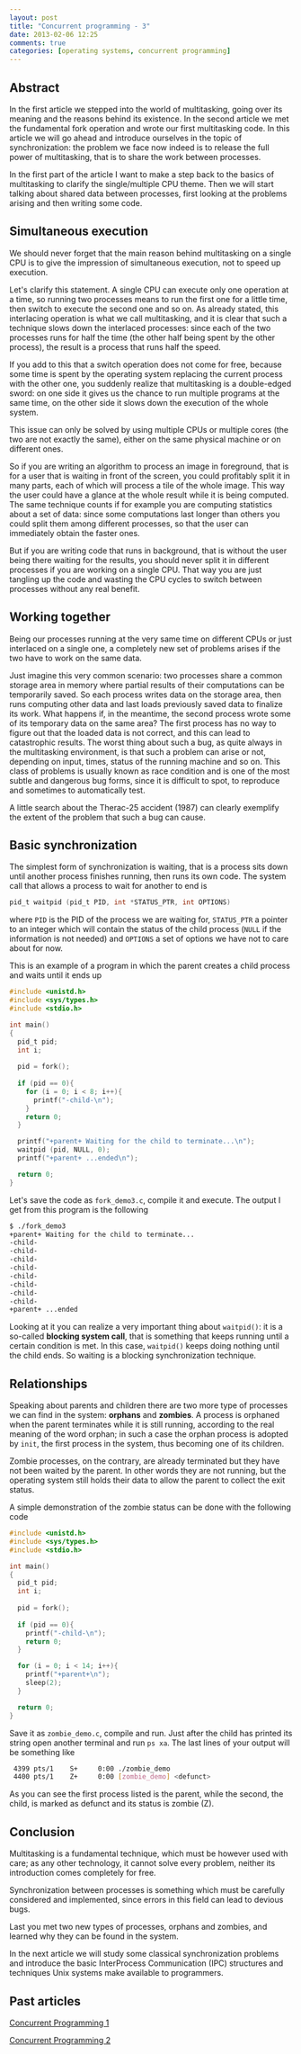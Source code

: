 ```yaml
---
layout: post
title: "Concurrent programming - 3"
date: 2013-02-06 12:25
comments: true
categories: [operating systems, concurrent programming]
---
```


## Abstract

In the first article we stepped into the world of multitasking, going over its meaning and the reasons behind its existence. In the second article we met the fundamental fork operation and wrote our first multitasking code. In this article we will go ahead and introduce ourselves in the topic of synchronization: the problem we face now indeed is to release the full power of multitasking, that is to share the work between processes.

In the first part of the article I want to make a step back to the basics of multitasking to clarify the single/multiple CPU theme. Then we will start talking about shared data between processes, first looking at the problems arising and then writing some code.
<!--more-->

## Simultaneous execution

We should never forget that the main reason behind multitasking on a single CPU is to give the impression of simultaneous execution, not to speed up execution.

Let's clarify this statement. A single CPU can execute only one operation at a time, so running two processes means to run the first one for a little time, then switch to execute the second one and so on. As already stated, this interlacing operation is what we call multitasking, and it is clear that such a technique slows down the interlaced processes: since each of the two processes runs for half the time (the other half being spent by the other process), the result is a process that runs half the speed.

If you add to this that a switch operation does not come for free, because some time is spent by the operating system replacing the current process with the other one, you suddenly realize that multitasking is a double-edged sword: on one side it gives us the chance to run multiple programs at the same time, on the other side it slows down the execution of the whole system.

This issue can only be solved by using multiple CPUs or multiple cores (the two are not exactly the same), either on the same physical machine or on different ones.

So if you are writing an algorithm to process an image in foreground, that is for a user that is waiting in front of the screen, you could profitably split it in many parts, each of which will process a tile of the whole image. This way the user could have a glance at the whole result while it is being computed. The same technique counts if for example you are computing statistics about a set of data: since some computations last longer than others you could split them among different processes, so that the user can immediately obtain the faster ones.

But if you are writing code that runs in background, that is without the user being there waiting for the results, you should never split it in different processes if you are working on a single CPU. That way you are just tangling up the code and wasting the CPU cycles to switch between processes without any real benefit.

## Working together

Being our processes running at the very same time on different CPUs or just interlaced on a single one, a completely new set of problems arises if the two have to work on the same data.

Just imagine this very common scenario: two processes share a common storage area in memory where partial results of their computations can be temporarily saved. So each process writes data on the storage area, then runs computing other data and last loads previously saved data to finalize its work. What happens if, in the meantime, the second process wrote some of its temporary data  on the same area? The first process has no way to figure out that the loaded data is not correct, and this can lead to catastrophic results. The worst thing about such a bug, as quite always in the multitasking environment, is that such a problem can arise or not, depending on input, times, status of the running machine and so on. This class of problems is usually known as race condition and is one of the most subtle and dangerous bug forms, since it is difficult to spot, to reproduce and sometimes to automatically test.

A little search about the Therac-25 accident (1987) can clearly exemplify the extent of the problem that such a bug can cause.

## Basic synchronization

The simplest form of synchronization is waiting, that is a process sits down until another process finishes running, then runs its own code. The system call that allows a process to wait for another to end is

``` c
pid_t waitpid (pid_t PID, int *STATUS_PTR, int OPTIONS)
```

where `PID` is the PID of the process we are waiting for, `STATUS_PTR` a pointer to an integer which will contain the status of the child process (`NULL` if the information is not needed) and `OPTIONS` a set of options we have not to care about for now.

This is an example of a program in which the parent creates a child process and waits until it ends up

``` c
#include <unistd.h>
#include <sys/types.h>
#include <stdio.h>

int main()
{
  pid_t pid;
  int i;
  
  pid = fork();
  
  if (pid == 0){
    for (i = 0; i < 8; i++){
      printf("-child-\n");
    }
    return 0;
  }

  printf("+parent+ Waiting for the child to terminate...\n"); 
  waitpid (pid, NULL, 0);
  printf("+parent+ ...ended\n");

  return 0;
}
```

Let's save the code as `fork_demo3.c`, compile it and execute. The output I get from this program is the following

``` bash
$ ./fork_demo3
+parent+ Waiting for the child to terminate...
-child-
-child-
-child-
-child-
-child-
-child-
-child-
-child-
+parent+ ...ended
```

Looking at it you can realize a very important thing about `waitpid()`: it is a so-called **blocking system call**, that is something that keeps running until a certain condition is met. In this case, `waitpid()` keeps doing nothing until the child ends. So waiting is a blocking synchronization technique.

## Relationships

Speaking about parents and children there are two more type of processes we can find in the system: **orphans** and **zombies**. A process is orphaned when the parent terminates while it is still running, according to the real meaning of the word orphan; in such a case the orphan process is adopted by `init`, the first process in the system, thus becoming one of its children.

Zombie processes, on the contrary, are already terminated but they have not been waited by the parent. In other words they are not running, but the operating system still holds their data to allow the parent to collect the exit status.

A simple demonstration of the zombie status can be done with the following code

``` c
#include <unistd.h>
#include <sys/types.h>
#include <stdio.h>

int main()
{
  pid_t pid;
  int i;
  
  pid = fork();
  
  if (pid == 0){
    printf("-child-\n");
    return 0;
  }

  for (i = 0; i < 14; i++){
    printf("+parent+\n");
    sleep(2);
  }

  return 0;
}
```

Save it as `zombie_demo.c`, compile and run. Just after the child has printed its string open another terminal and run `ps xa`. The last lines of your output will be something like

``` bash
 4399 pts/1    S+     0:00 ./zombie_demo
 4400 pts/1    Z+     0:00 [zombie_demo] <defunct>
```

As you can see the first process listed is the parent, while the second, the child, is marked as defunct and its status is zombie (Z).

## Conclusion

Multitasking is a fundamental technique, which must be however used with care; as any other technology, it cannot solve every problem, neither its introduction comes completely for free.

Synchronization between processes is something which must be carefully considered and implemented, since errors in this field can lead to devious bugs.

Last you met two new types of processes, orphans and zombies, and learned why they can be found in the system.

In the next article we will study some classical synchronization problems and introduce the basic InterProcess Communication (IPC) structures and techniques Unix systems make available to programmers.

## Past articles

[Concurrent Programming 1](/blog/2013/01/31/concurrent-programming-1)

[Concurrent Programming 2](/blog/2013/02/04/concurrent-programming-2)
